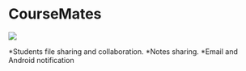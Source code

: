 CourseMates
===========

<p style="image align: left"><img src="https://github.com/CourseMates/CourseMates/blob/master/Images/CourseMate.gif?raw=true"/></p>

*Students file sharing and collaboration.
*Notes sharing.
*Email and Android notification
